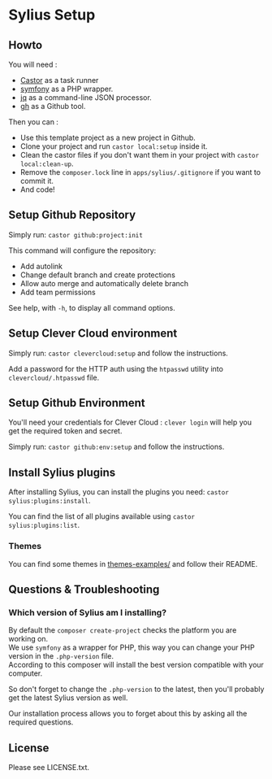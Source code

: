 # Sylius Setup

## Howto

You will need : 
- [Castor](https://github.com/jolicode/castor#readme) as a task runner
- [symfony](https://github.com/symfony-cli/symfony-cli#readme) as a PHP wrapper.
- [jq](https://jqlang.github.io/jq/download/) as a command-line JSON processor.
- [gh](https://cli.github.com/) as a Github tool.

Then you can : 

- Use this template project as a new project in Github.
- Clone your project and run `castor local:setup` inside it.
- Clean the castor files if you don't want them in your project with `castor local:clean-up`.
- Remove the `composer.lock` line in `apps/sylius/.gitignore` if you want to commit it.
- And code!

## Setup Github Repository

Simply run: `castor github:project:init`

This command will configure the repository:

- Add autolink
- Change default branch and create protections
- Allow auto merge and automatically delete branch
- Add team permissions

See help, with `-h`, to display all command options.

## Setup Clever Cloud environment

Simply run: `castor clevercloud:setup` and follow the instructions.

Add a password for the HTTP auth using the `htpasswd` utility into `clevercloud/.htpasswd` file.

## Setup Github Environment

You'll need your credentials for Clever Cloud : `clever login` will help you get the required token and secret.

Simply run: `castor github:env:setup` and follow the instructions.

## Install Sylius plugins

After installing Sylius, you can install the plugins you need: `castor sylius:plugins:install`.

You can find the list of all plugins available using `castor sylius:plugins:list`.

### Themes

You can find some themes in [themes-examples/](themes-examples/themes/) and follow their README.

## Questions & Troubleshooting

### Which version of Sylius am I installing?

By default the `composer create-project` checks the platform you are working on.  
We use `symfony` as a wrapper for PHP, this way you can change your PHP version in the `.php-version` file.  
According to this composer will install the best version compatible with your computer.

So don't forget to change the `.php-version` to the latest, then you'll probably get the latest Sylius version as well.

Our installation process allows you to forget about this by asking all the required questions.

## License

Please see LICENSE.txt.
